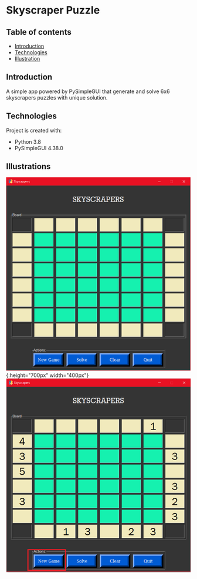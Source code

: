 # Skyscraper Puzzle

## Table of contents
* [Introduction](#introduction)
* [Technologies](#technologies)
* [Illustration](#illustration)


## Introduction

A simple app powered by PySimpleGUI that generate and solve 6x6 skyscrapers puzzles with unique solution.


## Technologies
Project is created with:
* Python 3.8
* PySimpleGUI 4.38.0

## Illustrations

![Screeshot 1](./images/screenshot1.png){:height="700px" width="400px"}
![Screeshot 2](./images/screenshot2.png)

